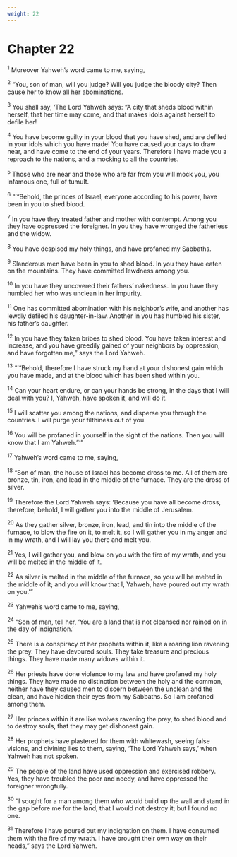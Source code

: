 ```yaml
---
weight: 22
---
```


# Chapter 22

<sup>1</sup> Moreover Yahweh’s word came to me, saying, 

<sup>2</sup> “You, son of man, will you judge? Will you judge the bloody city? Then cause her to know all her abominations. 

<sup>3</sup> You shall say, ‘The Lord Yahweh says: “A city that sheds blood within herself, that her time may come, and that makes idols against herself to defile her! 

<sup>4</sup> You have become guilty in your blood that you have shed, and are defiled in your idols which you have made! You have caused your days to draw near, and have come to the end of your years. Therefore I have made you a reproach to the nations, and a mocking to all the countries. 

<sup>5</sup> Those who are near and those who are far from you will mock you, you infamous one, full of tumult. 

<sup>6</sup> “‘“Behold, the princes of Israel, everyone according to his power, have been in you to shed blood. 

<sup>7</sup> In you have they treated father and mother with contempt. Among you they have oppressed the foreigner. In you they have wronged the fatherless and the widow. 

<sup>8</sup> You have despised my holy things, and have profaned my Sabbaths. 

<sup>9</sup> Slanderous men have been in you to shed blood. In you they have eaten on the mountains. They have committed lewdness among you. 

<sup>10</sup> In you have they uncovered their fathers’ nakedness. In you have they humbled her who was unclean in her impurity. 

<sup>11</sup> One has committed abomination with his neighbor’s wife, and another has lewdly defiled his daughter-in-law. Another in you has humbled his sister, his father’s daughter. 

<sup>12</sup> In you have they taken bribes to shed blood. You have taken interest and increase, and you have greedily gained of your neighbors by oppression, and have forgotten me,” says the Lord Yahweh. 

<sup>13</sup> “‘“Behold, therefore I have struck my hand at your dishonest gain which you have made, and at the blood which has been shed within you. 

<sup>14</sup> Can your heart endure, or can your hands be strong, in the days that I will deal with you? I, Yahweh, have spoken it, and will do it. 

<sup>15</sup> I will scatter you among the nations, and disperse you through the countries. I will purge your filthiness out of you. 

<sup>16</sup> You will be profaned in yourself in the sight of the nations. Then you will know that I am Yahweh.”’” 

<sup>17</sup> Yahweh’s word came to me, saying, 

<sup>18</sup> “Son of man, the house of Israel has become dross to me. All of them are bronze, tin, iron, and lead in the middle of the furnace. They are the dross of silver. 

<sup>19</sup> Therefore the Lord Yahweh says: ‘Because you have all become dross, therefore, behold, I will gather you into the middle of Jerusalem. 

<sup>20</sup> As they gather silver, bronze, iron, lead, and tin into the middle of the furnace, to blow the fire on it, to melt it, so I will gather you in my anger and in my wrath, and I will lay you there and melt you. 

<sup>21</sup> Yes, I will gather you, and blow on you with the fire of my wrath, and you will be melted in the middle of it. 

<sup>22</sup> As silver is melted in the middle of the furnace, so you will be melted in the middle of it; and you will know that I, Yahweh, have poured out my wrath on you.’” 

<sup>23</sup> Yahweh’s word came to me, saying, 

<sup>24</sup> “Son of man, tell her, ‘You are a land that is not cleansed nor rained on in the day of indignation.’ 

<sup>25</sup> There is a conspiracy of her prophets within it, like a roaring lion ravening the prey. They have devoured souls. They take treasure and precious things. They have made many widows within it. 

<sup>26</sup> Her priests have done violence to my law and have profaned my holy things. They have made no distinction between the holy and the common, neither have they caused men to discern between the unclean and the clean, and have hidden their eyes from my Sabbaths. So I am profaned among them. 

<sup>27</sup> Her princes within it are like wolves ravening the prey, to shed blood and to destroy souls, that they may get dishonest gain. 

<sup>28</sup> Her prophets have plastered for them with whitewash, seeing false visions, and divining lies to them, saying, ‘The Lord Yahweh says,’ when Yahweh has not spoken. 

<sup>29</sup> The people of the land have used oppression and exercised robbery. Yes, they have troubled the poor and needy, and have oppressed the foreigner wrongfully. 

<sup>30</sup> “I sought for a man among them who would build up the wall and stand in the gap before me for the land, that I would not destroy it; but I found no one. 

<sup>31</sup> Therefore I have poured out my indignation on them. I have consumed them with the fire of my wrath. I have brought their own way on their heads,” says the Lord Yahweh. 


